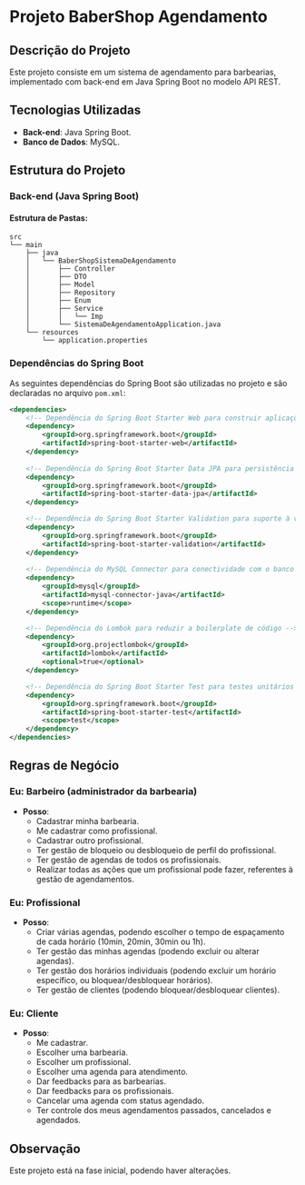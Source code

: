 # Projeto BaberShop Agendamento

## Descrição do Projeto

Este projeto consiste em um sistema de agendamento para barbearias, implementado com back-end em Java Spring Boot no modelo API REST.

## Tecnologias Utilizadas

- **Back-end**: Java Spring Boot.
- **Banco de Dados**: MySQL.

## Estrutura do Projeto

### Back-end (Java Spring Boot)

#### Estrutura de Pastas:

```plaintext
src
└── main
    ├── java
    │   └── BaberShopSistemaDeAgendamento
    │       ├── Controller
    │       ├── DTO
    │       ├── Model
    │       ├── Repository
    │       ├── Enum
    │       ├── Service
    │       │   └── Imp
    │       └── SistemaDeAgendamentoApplication.java
    └── resources
        └── application.properties
```

### Dependências do Spring Boot

As seguintes dependências do Spring Boot são utilizadas no projeto e são declaradas no arquivo `pom.xml`:

```xml
<dependencies>
    <!-- Dependência do Spring Boot Starter Web para construir aplicações web, incluindo RESTful -->
    <dependency>
        <groupId>org.springframework.boot</groupId>
        <artifactId>spring-boot-starter-web</artifactId>
    </dependency>
    
    <!-- Dependência do Spring Boot Starter Data JPA para persistência de dados -->
    <dependency>
        <groupId>org.springframework.boot</groupId>
        <artifactId>spring-boot-starter-data-jpa</artifactId>
    </dependency>

    <!-- Dependência do Spring Boot Starter Validation para suporte à validação de dados -->
    <dependency>
        <groupId>org.springframework.boot</groupId>
        <artifactId>spring-boot-starter-validation</artifactId>
    </dependency>
    
    <!-- Dependência do MySQL Connector para conectividade com o banco de dados MySQL -->
    <dependency>
        <groupId>mysql</groupId>
        <artifactId>mysql-connector-java</artifactId>
        <scope>runtime</scope>
    </dependency>

    <!-- Dependência do Lombok para reduzir a boilerplate de código -->
    <dependency>
        <groupId>org.projectlombok</groupId>
        <artifactId>lombok</artifactId>
        <optional>true</optional>
    </dependency>

    <!-- Dependência do Spring Boot Starter Test para testes unitários e de integração -->
    <dependency>
        <groupId>org.springframework.boot</groupId>
        <artifactId>spring-boot-starter-test</artifactId>
        <scope>test</scope>
    </dependency>
</dependencies>
```

## Regras de Negócio

### Eu: Barbeiro (administrador da barbearia)
- **Posso**:
  - Cadastrar minha barbearia.
  - Me cadastrar como profissional.
  - Cadastrar outro profissional.
  - Ter gestão de bloqueio ou desbloqueio de perfil do profissional.
  - Ter gestão de agendas de todos os profissionais.
  - Realizar todas as ações que um profissional pode fazer, referentes à gestão de agendamentos.

### Eu: Profissional
- **Posso**:
  - Criar várias agendas, podendo escolher o tempo de espaçamento de cada horário (10min, 20min, 30min ou 1h).
  - Ter gestão das minhas agendas (podendo excluir ou alterar agendas).
  - Ter gestão dos horários individuais (podendo excluir um horário específico, ou bloquear/desbloquear horários).
  - Ter gestão de clientes (podendo bloquear/desbloquear clientes).

### Eu: Cliente
- **Posso**:
  - Me cadastrar.
  - Escolher uma barbearia.
  - Escolher um profissional.
  - Escolher uma agenda para atendimento.
  - Dar feedbacks para as barbearias.
  - Dar feedbacks para os profissionais.
  - Cancelar uma agenda com status agendado.
  - Ter controle dos meus agendamentos passados, cancelados e agendados.

## Observação

Este projeto está na fase inicial, podendo haver alterações.